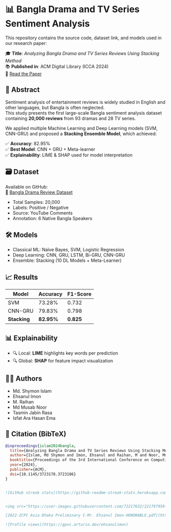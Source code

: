 # 📊 Bangla Drama and TV Series Sentiment Analysis

This repository contains the source code, dataset link, and models used in our research paper:

🎓 **Title**: *Analyzing Bangla Drama and TV Series Reviews Using Stacking Method*  
📚 **Published in**: ACM Digital Library (ICCA 2024)  
🔗 [Read the Paper](https://dl.acm.org/doi/10.1145/3723178.3723186)

## 📌 Abstract

Sentiment analysis of entertainment reviews is widely studied in English and other languages, but Bangla is often neglected.  
This study presents the first large-scale Bangla sentiment analysis dataset containing **20,000 reviews** from 93 dramas and 28 TV series.

We applied multiple Machine Learning and Deep Learning models (SVM, CNN-GRU) and proposed a **Stacking Ensemble Model**, which achieved:

✅ **Accuracy**: 82.95%  
✅ **Best Model**: CNN + GRU + Meta-learner  
✅ **Explainability**: LIME & SHAP used for model interpretation

## 🗃 Dataset

Available on GitHub:  
🔗 [Bangla Drama Review Dataset](https://github.com/cseku170202/Bangla-Drama-and-TV-Series-Sentiment-Analysis)

- Total Samples: 20,000
- Labels: Positive / Negative
- Source: YouTube Comments
- Annotation: 6 Native Bangla Speakers

## 🛠 Models

- Classical ML: Naïve Bayes, SVM, Logistic Regression
- Deep Learning: CNN, GRU, LSTM, Bi-GRU, CNN-GRU
- Ensemble: Stacking (10 DL Models + Meta-Learner)

## 📈 Results

| Model       | Accuracy | F1-Score |
|-------------|----------|----------|
| SVM         | 73.28%   | 0.732    |
| CNN-GRU     | 79.83%   | 0.798    |
| **Stacking**| **82.95%** | **0.825** |

## 📊 Explainability

- 🔍 Local: **LIME** highlights key words per prediction
- 🔍 Global: **SHAP** for feature impact visualization

## 🧑‍💻 Authors

- Md. Shymon Islam
- Ehsanul Imon
- M. Raihan
- Md Musab Noor
- Tasmin Jabin Rasa
- Isfat Ara Hasan Ema

## 📌 Citation (BibTeX)

```bibtex
@inproceedings{islam2024bangla,
  title={Analyzing Bangla Drama and TV Series Reviews Using Stacking Method},
  author={Islam, Md Shymon and Imon, Ehsanul and Raihan, M and Noor, Md Musab and Rasa, Tasmin Jabin and Ema, Isfat Ara Hasan},
  booktitle={Proceedings of the 3rd International Conference on Computing Advancements},
  year={2024},
  publisher={ACM},
  doi={10.1145/3723178.3723186}
}


![GitHub streak stats](https://github-readme-streak-stats.herokuapp.com/?user=ehsanulimon) 


<img src="https://user-images.githubusercontent.com/72217632/221797959-05286c12-46ba-4688-8726-88f3b454775e.jpg" width="60%" height="60%">

[2022-ICPC Asia Dhaka Preliminary C-Mr. Ehsanul Imon-HONORABLE.pdf](https://github.com/ehsanulimon/ehsanulimon/files/10848103/2022-ICPC.Asia.Dhaka.Preliminary.C-Mr.Ehsanul.Imon-HONORABLE.pdf)

![Profile views](https://gpvc.arturio.dev/ehsanulimon)  

